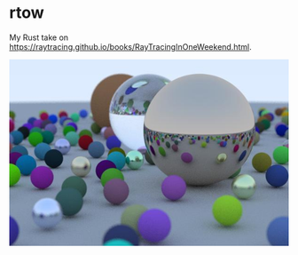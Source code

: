 # rtow

My Rust take on https://raytracing.github.io/books/RayTracingInOneWeekend.html.

![Demo scene generated by the code][1]

[1]: https://github.com/Lonami/rtow/raw/master/rtow-scene.jpg
